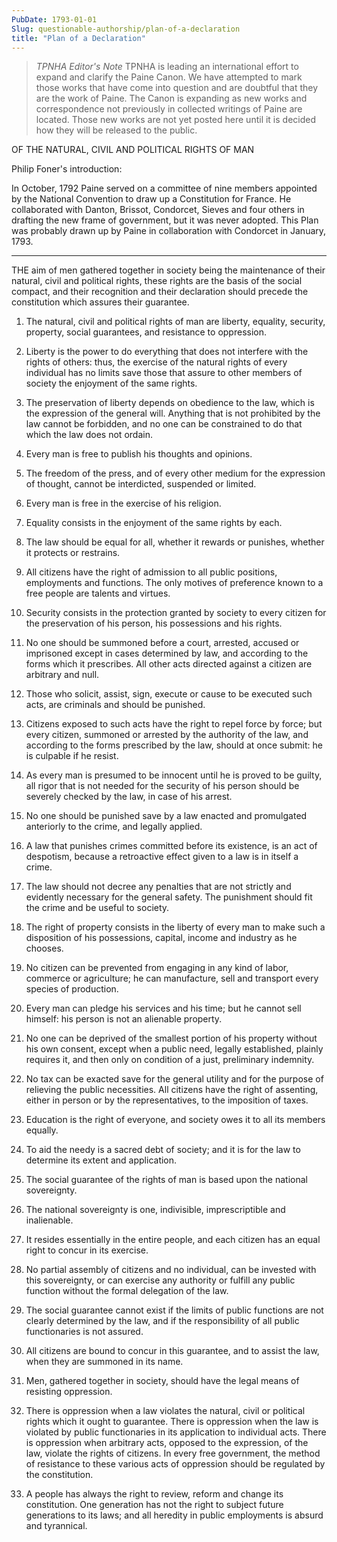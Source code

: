 ```yaml
---
PubDate: 1793-01-01
Slug: questionable-authorship/plan-of-a-declaration
title: "Plan of a Declaration"
---
```



> *TPNHA Editor's Note*
> TPNHA is leading an international effort to expand and clarify the
> Paine Canon. We have attempted to mark those works that have come into
> question and are doubtful that they are the work of Paine. The Canon
> is expanding as new works and correspondence not previously in
> collected writings of Paine are located. Those new works are not yet
> posted here until it is decided how they will be released to the
> public.


   OF THE NATURAL, CIVIL AND POLITICAL RIGHTS OF MAN

   Philip Foner's introduction:

   In October, 1792 Paine served on a committee of nine members appointed by
   the National Convention to draw up a Constitution for France. He
   collaborated with Danton, Brissot, Condorcet, Sieves and four others in
   drafting the new frame of government, but it was never adopted. This Plan
   was probably drawn up by Paine in collaboration with Condorcet in January,
   1793.

   ***

   THE aim of men gathered together in society being the maintenance of their
   natural, civil and political rights, these rights are the basis of the
   social compact, and their recognition and their declaration should precede
   the constitution which assures their guarantee.

   1. The natural, civil and political rights of man are liberty, equality,
   security, property, social guarantees, and resistance to oppression.

   2. Liberty is the power to do everything that does not interfere with the
   rights of others: thus, the exercise of the natural rights of every
   individual has no limits save those that assure to other members of
   society the enjoyment of the same rights.

   3. The preservation of liberty depends on obedience to the law, which is
   the expression of the general will. Anything that is not prohibited by the
   law cannot be forbidden, and no one can be constrained to do that which
   the law does not ordain.

   4. Every man is free to publish his thoughts and opinions.

   5. The freedom of the press, and of every other medium for the expression
   of thought, cannot be interdicted, suspended or limited.

   6. Every man is free in the exercise of his religion.

   7. Equality consists in the enjoyment of the same rights by each.

   8. The law should be equal for all, whether it rewards or punishes,
   whether it protects or restrains.

   9. All citizens have the right of admission to all public positions,
   employments and functions. The only motives of preference known to a free
   people are talents and virtues.

   10. Security consists in the protection granted by society to every
   citizen for the preservation of his person, his possessions and his
   rights.

   11. No one should be summoned before a court, arrested, accused or
   imprisoned except in cases determined by law, and according to the forms
   which it prescribes. All other acts directed against a citizen are
   arbitrary and null.

   12. Those who solicit, assist, sign, execute or cause to be executed such
   acts, are criminals and should be punished.

   13. Citizens exposed to such acts have the right to repel force by force;
   but every citizen, summoned or arrested by the authority of the law, and
   according to the forms prescribed by the law, should at once submit: he is
   culpable if he resist.

   14. As every man is presumed to be innocent until he is proved to be
   guilty, all rigor that is not needed for the security of his person should
   be severely checked by the law, in case of his arrest.

   15. No one should be punished save by a law enacted and promulgated
   anteriorly to the crime, and legally applied.

   16. A law that punishes crimes committed before its existence, is an act
   of despotism, because a retroactive effect given to a law is in itself a
   crime.

   17. The law should not decree any penalties that are not strictly and
   evidently necessary for the general safety. The punishment should fit the
   crime and be useful to society.

   18. The right of property consists in the liberty of every man to make
   such a disposition of his possessions, capital, income and industry as he
   chooses.

   19. No citizen can be prevented from engaging in any kind of labor,
   commerce or agriculture; he can manufacture, sell and transport every
   species of production.

   20. Every man can pledge his services and his time; but he cannot sell
   himself: his person is not an alienable property.

   21. No one can be deprived of the smallest portion of his property without
   his own consent, except when a public need, legally established, plainly
   requires it, and then only on condition of a just, preliminary indemnity.

   22. No tax can be exacted save for the general utility and for the purpose
   of relieving the public necessities. All citizens have the right of
   assenting, either in person or by the representatives, to the imposition
   of taxes.

   23. Education is the right of everyone, and society owes it to all its
   members equally.

   24. To aid the needy is a sacred debt of society; and it is for the law to
   determine its extent and application.

   25. The social guarantee of the rights of man is based upon the national
   sovereignty.

   26. The national sovereignty is one, indivisible, imprescriptible and
   inalienable.

   27. It resides essentially in the entire people, and each citizen has an
   equal right to concur in its exercise.

   28. No partial assembly of citizens and no individual, can be invested
   with this sovereignty, or can exercise any authority or fulfill any public
   function without the formal delegation of the law.

   29. The social guarantee cannot exist if the limits of public functions
   are not clearly determined by the law, and if the responsibility of all
   public functionaries is not assured.

   30. All citizens are bound to concur in this guarantee, and to assist the
   law, when they are summoned in its name.

   31. Men, gathered together in society, should have the legal means of
   resisting oppression.

   32. There is oppression when a law violates the natural, civil or
   political rights which it ought to guarantee. There is oppression when the
   law is violated by public functionaries in its application to individual
   acts. There is oppression when arbitrary acts, opposed to the expression,
   of the law, violate the rights of citizens. In every free government, the
   method of resistance to these various acts of oppression should be
   regulated by the constitution.

   33. A people has always the right to review, reform and change its
   constitution. One generation has not the right to subject future
   generations to its laws; and all heredity in public employments is absurd
   and tyrannical.


